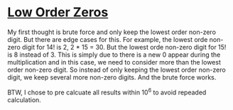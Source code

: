 # [Low Order Zeros](https://open.kattis.com/problems/loworderzeros)

My first thought is brute force and only keep the lowest order non-zero digit. But there are edge cases for this. For example, the lowest orde non-zero digit for 14! is 2, 2 * 15 = 30. But the lowest orde non-zero digit for 15! is 8 instead of 3. This is simply due to there is a new 0 appear during the multiplication and in this case, we need to consider more than the lowest order non-zero digit. So instead of only keeping the lowest order non-zero digit, we keep several more non-zero digits. And the brute force works. 

BTW, I chose to pre calcuate all results within 10<sup>6</sup> to avoid repeaded calculation.


